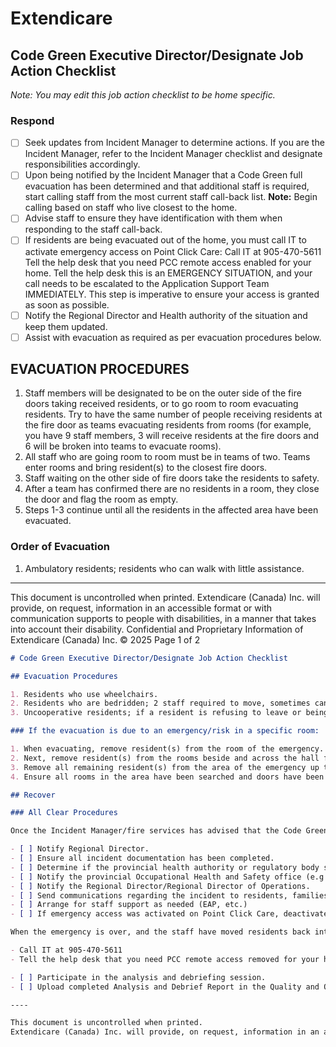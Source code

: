 # Extendicare

## Code Green Executive Director/Designate Job Action Checklist

*Note: You may edit this job action checklist to be home specific.*

### Respond
- [ ] Seek updates from Incident Manager to determine actions. If you are the Incident Manager, refer to the Incident Manager checklist and designate responsibilities accordingly.
- [ ] Upon being notified by the Incident Manager that a Code Green full evacuation has been determined and that additional staff is required, start calling staff from the most current staff call-back list.
**Note:** Begin calling based on staff who live closest to the home.
- [ ] Advise staff to ensure they have identification with them when responding to the staff call-back.
- [ ] If residents are being evacuated out of the home, you must call IT to activate emergency access on Point Click Care:
Call IT at 905-470-5611
Tell the help desk that you need PCC remote access enabled for your home.
Tell the help desk this is an EMERGENCY SITUATION, and your call needs to be escalated to the Application Support Team IMMEDIATELY. This step is imperative to ensure your access is granted as soon as possible.
- [ ] Notify the Regional Director and Health authority of the situation and keep them updated.
- [ ] Assist with evacuation as required as per evacuation procedures below.

## EVACUATION PROCEDURES
1. Staff members will be designated to be on the outer side of the fire doors taking received residents, or to go room to room evacuating residents. Try to have the same number of people receiving residents at the fire door as teams evacuating residents from rooms (for example, you have 9 staff members, 3 will receive residents at the fire doors and 6 will be broken into teams to evacuate rooms).
2. All staff who are going room to room must be in teams of two. Teams enter rooms and bring resident(s) to the closest fire doors.
3. Staff waiting on the other side of fire doors take the residents to safety.
4. After a team has confirmed there are no residents in a room, they close the door and flag the room as empty.
5. Steps 1-3 continue until all the residents in the affected area have been evacuated.

### Order of Evacuation
1. Ambulatory residents; residents who can walk with little assistance.

----

This document is uncontrolled when printed.
Extendicare (Canada) Inc. will provide, on request, information in an accessible format or with communication supports to people with disabilities, in a manner that takes into account their disability. Confidential and Proprietary Information of Extendicare (Canada) Inc. © 2025
Page 1 of 2

```markdown
# Code Green Executive Director/Designate Job Action Checklist

## Evacuation Procedures

1. Residents who use wheelchairs.
2. Residents who are bedridden; 2 staff required to move, sometimes can bring the bed with them, other times may have to use demonstrated lifts and carries to place on a sheet or blanket and pulled across the floor.
3. Uncooperative residents; if a resident is refusing to leave or being difficult, move on to the next resident and come back for them at the end.

### If the evacuation is due to an emergency/risk in a specific room:

1. When evacuating, remove resident(s) from the room of the emergency. Close and tag the door to inform of empty room.
2. Next, remove resident(s) from the rooms beside and across the hall from the room of the emergency. Close and tag the door to inform of empty room.
3. Remove all remaining resident(s) from the area of the emergency up to the fire doors.
4. Ensure all rooms in the area have been searched and doors have been tagged to inform of the empty room.

## Recover

### All Clear Procedures

Once the Incident Manager/fire services has advised that the Code Green is all clear and residents can move back into the home or their rooms:

- [ ] Notify Regional Director.
- [ ] Ensure all incident documentation has been completed.
- [ ] Determine if the provincial health authority or regulatory body should be notified.
- [ ] Notify the provincial Occupational Health and Safety office (e.g., Ministry of Labour) if any staff suffers a critical injury.
- [ ] Notify the Regional Director/Regional Director of Operations.
- [ ] Send communications regarding the incident to residents, families, and staff as required.
- [ ] Arrange for staff support as needed (EAP, etc.)
- [ ] If emergency access was activated on Point Click Care, deactivate emergency access.

When the emergency is over, and the staff have moved residents back into the home:

- Call IT at 905-470-5611
- Tell the help desk that you need PCC remote access removed for your home.

- [ ] Participate in the analysis and debriefing session.
- [ ] Upload completed Analysis and Debrief Report in the Quality and Operations Reporting Team.

----

This document is uncontrolled when printed.
Extendicare (Canada) Inc. will provide, on request, information in an accessible format or with communication supports to people with disabilities, in a manner that takes into account their disability. Confidential and Proprietary Information of Extendicare (Canada) Inc. © 2025
```